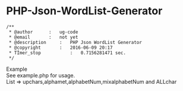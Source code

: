 # PHP-Json-WordList-Generator
	/**
	 * @author 		:	ug-code
	 * @email 		:	not yet
	 * @description 	:	PHP Json WordList Generator 
	 * @copyright 		:	2016-06-09 20:17
	 * Tİmer_stop	        :   0.7156281471 sec. 
	 */

Example<br>
See example.php for usage.<br>
List =>  upchars,alphamet,alphabetNum,mixalphabetNum and ALLchar
